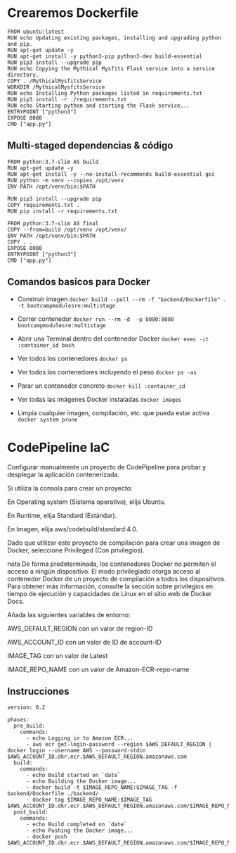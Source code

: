 # Crearemos Dockerfile

```
FROM ubuntu:latest
RUN echo Updating existing packages, installing and upgrading python and pip.
RUN apt-get update -y
RUN apt-get install -y python3-pip python3-dev build-essential
RUN pip3 install --upgrade pip
RUN echo Copying the Mythical Mysfits Flask service into a service directory.
COPY . /MythicalMysfitsService
WORKDIR /MythicalMysfitsService
RUN echo Installing Python packages listed in requirements.txt
RUN pip3 install -r ./requirements.txt
RUN echo Starting python and starting the Flask service...
ENTRYPOINT ["python3"]
EXPOSE 8080
CMD ["app.py"]
```

## Multi-staged dependencias & código

```
FROM python:3.7-slim AS build
RUN apt-get update -y
RUN apt-get install -y --no-install-recommends build-essential gcc
RUN python -m venv --copies /opt/venv
ENV PATH /opt/venv/bin:$PATH

RUN pip3 install --upgrade pip
COPY requirements.txt .
RUN pip install -r requirements.txt

FROM python:3.7-slim AS final
COPY --from=build /opt/venv /opt/venv/
ENV PATH /opt/venv/bin:$PATH
COPY . .
EXPOSE 8080
ENTRYPOINT ["python3"]
CMD ["app.py"]
```

## Comandos basicos para Docker

 - Construir imagen
   ``` docker build --pull --rm -f "backend/Dockerfile" . -t bootcampmodulesre:multistage ```

 - Correr contenedor
   ``` docker run --rm -d  -p 8080:8080 bootcampmodulesre:multistage ```

 - Abrir una Terminal dentro del contenedor Docker
   ``` docker exec -it :container_id bash ```

 - Ver todos los contenedores
   ```docker ps```

- Ver todos los contenedores incluyendo el peso 
  ```docker ps -as```

- Parar un contenedor concreto
  ```docker kill :container_id```

- Ver todas las imágenes Docker instaladas
  ```docker images```

- Limpia cualquier imagen, compilación, etc. que pueda estar activa
  ```docker system prune```


# CodePipeline IaC

Configurar manualmente un proyecto de CodePipeline para probar y desplegar la aplicación contenerizada.


Si utiliza la consola para crear un proyecto:

En Operating system (Sistema operativo), elija Ubuntu.

En Runtime, elija Standard (Estándar).

En Imagen, elija aws/codebuild/standard:4.0.

Dado que utilizar este proyecto de compilación para crear una imagen de Docker, seleccione Privileged (Con privilegios).

nota
De forma predeterminada, los contenedores Docker no permiten el acceso a ningún dispositivo. El modo privilegiado otorga acceso al contenedor Docker de un proyecto de compilación a todos los dispositivos. Para obtener más información, consulte la sección sobre privilegios en tiempo de ejecución y capacidades de Linux en el sitio web de Docker Docs.

Añada las siguientes variables de entorno:

AWS_DEFAULT_REGION con un valor de region-ID

AWS_ACCOUNT_ID con un valor de ID de account-ID

IMAGE_TAG con un valor de Latest

IMAGE_REPO_NAME con un valor de Amazon-ECR-repo-name



## Instrucciones

```
version: 0.2

phases: 
  pre_build:
    commands:
      - echo Logging in to Amazon ECR...
      - aws ecr get-login-password --region $AWS_DEFAULT_REGION | docker login --username AWS --password-stdin $AWS_ACCOUNT_ID.dkr.ecr.$AWS_DEFAULT_REGION.amazonaws.com
  build:
    commands:
      - echo Build started on `date`
      - echo Building the Docker image...          
      - docker build -t $IMAGE_REPO_NAME:$IMAGE_TAG -f backend/Dockerfile ./backend/
      - docker tag $IMAGE_REPO_NAME:$IMAGE_TAG $AWS_ACCOUNT_ID.dkr.ecr.$AWS_DEFAULT_REGION.amazonaws.com/$IMAGE_REPO_NAME:$IMAGE_TAG
  post_build:
    commands:
      - echo Build completed on `date`
      - echo Pushing the Docker image...
      - docker push $AWS_ACCOUNT_ID.dkr.ecr.$AWS_DEFAULT_REGION.amazonaws.com/$IMAGE_REPO_NAME:$IMAGE_TAG
      
  ```